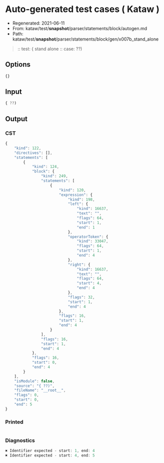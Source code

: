 # Auto-generated test cases ( Kataw )
- Regenerated: 2021-06-11
- From: kataw/test/__snapshot__/parser/statements/block/autogen.md
- Path: kataw/test/__snapshot__/parser/statements/block/gen/x007b_stand_alone
> :: test: { stand alone
> :: case: ??)
## Options

`````js
{}
`````
## Input

`````js
{ ??)
`````
## Output

### CST

```javascript
{
    "kind": 122,
    "directives": [],
    "statements": [
        {
            "kind": 124,
            "block": {
                "kind": 249,
                "statements": [
                    {
                        "kind": 120,
                        "expression": {
                            "kind": 198,
                            "left": {
                                "kind": 16637,
                                "text": "",
                                "flags": 64,
                                "start": 1,
                                "end": 1
                            },
                            "operatorToken": {
                                "kind": 33047,
                                "flags": 64,
                                "start": 1,
                                "end": 4
                            },
                            "right": {
                                "kind": 16637,
                                "text": "",
                                "flags": 64,
                                "start": 4,
                                "end": 4
                            },
                            "flags": 32,
                            "start": 1,
                            "end": 4
                        },
                        "flags": 16,
                        "start": 1,
                        "end": 4
                    }
                ],
                "flags": 16,
                "start": 1,
                "end": 4
            },
            "flags": 16,
            "start": 0,
            "end": 4
        }
    ],
    "isModule": false,
    "source": "{ ??)",
    "fileName": "__root__",
    "flags": 0,
    "start": 0,
    "end": 5
}
```

### Printed

```javascript

```

### Diagnostics

```javascript
✖ Identifier expected - start: 1, end: 4
✖ Identifier expected - start: 4, end: 5

```

